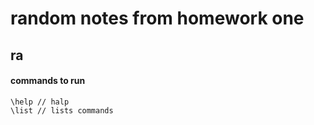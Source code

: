 # random notes from homework one

## ra 

#### commands to run

```
\help // halp
\list // lists commands
```
